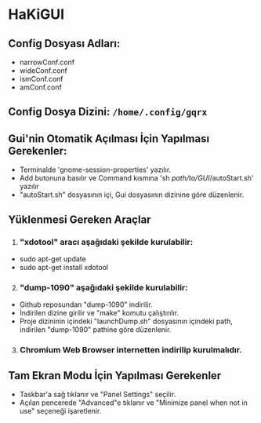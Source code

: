 # HaKiGUI
## Config Dosyası Adları: 
* narrowConf.conf
* wideConf.conf
* ismConf.conf
* amConf.conf

## Config Dosya Dizini: `/home/.config/gqrx`

## Gui'nin Otomatik Açılması İçin Yapılması Gerekenler:
* Terminalde 'gnome-session-properties' yazılır.
* Add butonuna basılır ve Command kısmına 'sh *path/to/GUI*/autoStart.sh' yazılır 
* "autoStart.sh" dosyasının içi, Gui dosyasının dizinine göre düzenlenir.

## Yüklenmesi Gereken Araçlar
1) ### "xdotool" aracı aşağıdaki şekilde kurulabilir:
* sudo apt-get update
* sudo apt-get install xdotool
2) ### "dump-1090" aşağıdaki şekilde kurulabilir:
* Github reposundan "dump-1090" indirilir.
* İndirilen dizine girilir ve "make" komutu çalıştırılır.
* Proje dizininin içindeki "launchDump.sh" dosyasının içindeki path, indirilen "dump-1090" pathine göre düzenlenir.
3) ### Chromium Web Browser internetten indirilip kurulmalıdır.


## Tam Ekran Modu İçin Yapılması Gerekenler
* Taskbar'a sağ tıklanır ve "Panel Settings" seçilir.
* Açılan pencerede "Advanced"e tıklanır ve "Minimize panel when not in use" seçeneği işaretlenir.
